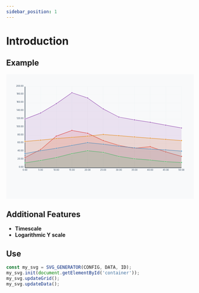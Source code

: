 ```yaml
---
sidebar_position: 1
---
```


# Introduction

## Example
<div style={{height: 'auto', width: '100%'}}>
<svg style={{height: 'auto', width: '100%'}} width="1200" height="800" viewBox="0 0 1200 800" id="my-chart"><rect width="1200" height="800" fill="#f8f9fa"></rect><g id="my-chart_grid"><g><g><line x1="120" x2="120" y1="600" y2="80" stroke="rgba(236, 240, 241, 1)" stroke-width="1"></line><text x="120" y="620" font-size="14" text-anchor="middle" fill="#34495e">0:00</text></g><g><line x1="220" x2="220" y1="600" y2="80" stroke="rgba(236, 240, 241, 1)" stroke-width="1"></line><text x="220" y="620" font-size="14" text-anchor="middle" fill="#34495e">5:00</text></g><g><line x1="320" x2="320" y1="600" y2="80" stroke="rgba(236, 240, 241, 1)" stroke-width="1"></line><text x="320" y="620" font-size="14" text-anchor="middle" fill="#34495e">10:00</text></g><g><line x1="420" x2="420" y1="600" y2="80" stroke="rgba(236, 240, 241, 1)" stroke-width="1"></line><text x="420" y="620" font-size="14" text-anchor="middle" fill="#34495e">15:00</text></g><g><line x1="520" x2="520" y1="600" y2="80" stroke="rgba(236, 240, 241, 1)" stroke-width="1"></line><text x="520" y="620" font-size="14" text-anchor="middle" fill="#34495e">20:00</text></g><g><line x1="620" x2="620" y1="600" y2="80" stroke="rgba(236, 240, 241, 1)" stroke-width="1"></line><text x="620" y="620" font-size="14" text-anchor="middle" fill="#34495e">25:00</text></g><g><line x1="720" x2="720" y1="600" y2="80" stroke="rgba(236, 240, 241, 1)" stroke-width="1"></line><text x="720" y="620" font-size="14" text-anchor="middle" fill="#34495e">30:00</text></g><g><line x1="820" x2="820" y1="600" y2="80" stroke="rgba(236, 240, 241, 1)" stroke-width="1"></line><text x="820" y="620" font-size="14" text-anchor="middle" fill="#34495e">35:00</text></g><g><line x1="920" x2="920" y1="600" y2="80" stroke="rgba(236, 240, 241, 1)" stroke-width="1"></line><text x="920" y="620" font-size="14" text-anchor="middle" fill="#34495e">40:00</text></g><g><line x1="1020" x2="1020" y1="600" y2="80" stroke="rgba(236, 240, 241, 1)" stroke-width="1"></line><text x="1020" y="620" font-size="14" text-anchor="middle" fill="#34495e">45:00</text></g><g><line x1="1120" x2="1120" y1="600" y2="80" stroke="rgba(236, 240, 241, 1)" stroke-width="1"></line><text x="1120" y="620" font-size="14" text-anchor="middle" fill="#34495e">50:00</text></g></g><g><g><line x1="120" x2="1120" y1="600" y2="600" stroke="rgba(236, 240, 241, 1)" stroke-width="1"></line><text x="110" y="600" font-size="14" text-anchor="end" fill="#34495e">0.00</text></g><g><line x1="120" x2="1120" y1="548" y2="548" stroke="rgba(236, 240, 241, 1)" stroke-width="1"></line><text x="110" y="548" font-size="14" text-anchor="end" fill="#34495e">20.00</text></g><g><line x1="120" x2="1120" y1="496" y2="496" stroke="rgba(236, 240, 241, 1)" stroke-width="1"></line><text x="110" y="496" font-size="14" text-anchor="end" fill="#34495e">40.00</text></g><g><line x1="120" x2="1120" y1="444" y2="444" stroke="rgba(236, 240, 241, 1)" stroke-width="1"></line><text x="110" y="444" font-size="14" text-anchor="end" fill="#34495e">60.00</text></g><g><line x1="120" x2="1120" y1="392" y2="392" stroke="rgba(236, 240, 241, 1)" stroke-width="1"></line><text x="110" y="392" font-size="14" text-anchor="end" fill="#34495e">80.00</text></g><g><line x1="120" x2="1120" y1="340" y2="340" stroke="rgba(236, 240, 241, 1)" stroke-width="1"></line><text x="110" y="340" font-size="14" text-anchor="end" fill="#34495e">100.00</text></g><g><line x1="120" x2="1120" y1="288" y2="288" stroke="rgba(236, 240, 241, 1)" stroke-width="1"></line><text x="110" y="288" font-size="14" text-anchor="end" fill="#34495e">120.00</text></g><g><line x1="120" x2="1120" y1="236" y2="236" stroke="rgba(236, 240, 241, 1)" stroke-width="1"></line><text x="110" y="236" font-size="14" text-anchor="end" fill="#34495e">140.00</text></g><g><line x1="120" x2="1120" y1="184" y2="184" stroke="rgba(236, 240, 241, 1)" stroke-width="1"></line><text x="110" y="184" font-size="14" text-anchor="end" fill="#34495e">160.00</text></g><g><line x1="120" x2="1120" y1="132" y2="132" stroke="rgba(236, 240, 241, 1)" stroke-width="1"></line><text x="110" y="132" font-size="14" text-anchor="end" fill="#34495e">180.00</text></g><g><line x1="120" x2="1120" y1="80" y2="80" stroke="rgba(236, 240, 241, 1)" stroke-width="1"></line><text x="110" y="80" font-size="14" text-anchor="end" fill="#34495e">200.00</text></g></g><g><line x1="120" x2="1120" y1="600" y2="600" stroke="rgba(44, 62, 80, 1)" stroke-width="3"></line><line x1="120" x2="120" y1="600" y2="80" stroke="rgba(44, 62, 80, 1)" stroke-width="3"></line></g></g><g id="my-chart_datasets"><g id="my-chart_dataset_0"><g><line x1="120" x2="220" y1="535" y2="483" stroke="rgba(231, 76, 60, 0.9)" stroke-width="3"></line><polygon points="120,535 220,483 220,600 120,600" fill="rgba(231, 76, 60, 0.15)"></polygon><circle cx="120" cy="535" r="5" fill="rgba(231, 76, 60, 0.8)" stroke="white" stroke-width="2"></circle><line x1="220" x2="320" y1="483" y2="397.2" stroke="rgba(231, 76, 60, 0.9)" stroke-width="3"></line><polygon points="220,483 320,397.2 320,600 220,600" fill="rgba(231, 76, 60, 0.15)"></polygon><circle cx="220" cy="483" r="5" fill="rgba(231, 76, 60, 0.8)" stroke="white" stroke-width="2"></circle><line x1="320" x2="420" y1="397.2" y2="360.79999999999995" stroke="rgba(231, 76, 60, 0.9)" stroke-width="3"></line><polygon points="320,397.2 420,360.79999999999995 420,600 320,600" fill="rgba(231, 76, 60, 0.15)"></polygon><circle cx="320" cy="397.2" r="5" fill="rgba(231, 76, 60, 0.8)" stroke="white" stroke-width="2"></circle><line x1="420" x2="520" y1="360.79999999999995" y2="379" stroke="rgba(231, 76, 60, 0.9)" stroke-width="3"></line><polygon points="420,360.79999999999995 520,379 520,600 420,600" fill="rgba(231, 76, 60, 0.15)"></polygon><circle cx="420" cy="360.79999999999995" r="5" fill="rgba(231, 76, 60, 0.8)" stroke="white" stroke-width="2"></circle><line x1="520" x2="620" y1="379" y2="425.79999999999995" stroke="rgba(231, 76, 60, 0.9)" stroke-width="3"></line><polygon points="520,379 620,425.79999999999995 620,600 520,600" fill="rgba(231, 76, 60, 0.15)"></polygon><circle cx="520" cy="379" r="5" fill="rgba(231, 76, 60, 0.8)" stroke="white" stroke-width="2"></circle><line x1="620" x2="720" y1="425.79999999999995" y2="457" stroke="rgba(231, 76, 60, 0.9)" stroke-width="3"></line><polygon points="620,425.79999999999995 720,457 720,600 620,600" fill="rgba(231, 76, 60, 0.15)"></polygon><circle cx="620" cy="425.79999999999995" r="5" fill="rgba(231, 76, 60, 0.8)" stroke="white" stroke-width="2"></circle><line x1="720" x2="820" y1="457" y2="475.2" stroke="rgba(231, 76, 60, 0.9)" stroke-width="3"></line><polygon points="720,457 820,475.2 820,600 720,600" fill="rgba(231, 76, 60, 0.15)"></polygon><circle cx="720" cy="457" r="5" fill="rgba(231, 76, 60, 0.8)" stroke="white" stroke-width="2"></circle><line x1="820" x2="920" y1="475.2" y2="464.79999999999995" stroke="rgba(231, 76, 60, 0.9)" stroke-width="3"></line><polygon points="820,475.2 920,464.79999999999995 920,600 820,600" fill="rgba(231, 76, 60, 0.15)"></polygon><circle cx="820" cy="475.2" r="5" fill="rgba(231, 76, 60, 0.8)" stroke="white" stroke-width="2"></circle><line x1="920" x2="1020" y1="464.79999999999995" y2="498.6" stroke="rgba(231, 76, 60, 0.9)" stroke-width="3"></line><polygon points="920,464.79999999999995 1020,498.6 1020,600 920,600" fill="rgba(231, 76, 60, 0.15)"></polygon><circle cx="920" cy="464.79999999999995" r="5" fill="rgba(231, 76, 60, 0.8)" stroke="white" stroke-width="2"></circle><line x1="1020" x2="1120" y1="498.6" y2="527.2" stroke="rgba(231, 76, 60, 0.9)" stroke-width="3"></line><polygon points="1020,498.6 1120,527.2 1120,600 1020,600" fill="rgba(231, 76, 60, 0.15)"></polygon><circle cx="1020" cy="498.6" r="5" fill="rgba(231, 76, 60, 0.8)" stroke="white" stroke-width="2"></circle><circle cx="1120" cy="527.2" r="5" fill="rgba(231, 76, 60, 0.8)" stroke="white" stroke-width="2"></circle></g></g><g id="my-chart_dataset_1"><g><line x1="120" x2="220" y1="509" y2="490.8" stroke="rgba(52, 152, 219, 0.9)" stroke-width="3"></line><polygon points="120,509 220,490.8 220,600 120,600" fill="rgba(52, 152, 219, 0.15)"></polygon><circle cx="120" cy="509" r="5" fill="rgba(52, 152, 219, 0.8)" stroke="white" stroke-width="2"></circle><line x1="220" x2="320" y1="490.8" y2="475.2" stroke="rgba(52, 152, 219, 0.9)" stroke-width="3"></line><polygon points="220,490.8 320,475.2 320,600 220,600" fill="rgba(52, 152, 219, 0.15)"></polygon><circle cx="220" cy="490.8" r="5" fill="rgba(52, 152, 219, 0.8)" stroke="white" stroke-width="2"></circle><line x1="320" x2="420" y1="475.2" y2="457" stroke="rgba(52, 152, 219, 0.9)" stroke-width="3"></line><polygon points="320,475.2 420,457 420,600 320,600" fill="rgba(52, 152, 219, 0.15)"></polygon><circle cx="320" cy="475.2" r="5" fill="rgba(52, 152, 219, 0.8)" stroke="white" stroke-width="2"></circle><line x1="420" x2="520" y1="457" y2="438.8" stroke="rgba(52, 152, 219, 0.9)" stroke-width="3"></line><polygon points="420,457 520,438.8 520,600 420,600" fill="rgba(52, 152, 219, 0.15)"></polygon><circle cx="420" cy="457" r="5" fill="rgba(52, 152, 219, 0.8)" stroke="white" stroke-width="2"></circle><line x1="520" x2="620" y1="438.8" y2="449.20000000000005" stroke="rgba(52, 152, 219, 0.9)" stroke-width="3"></line><polygon points="520,438.8 620,449.20000000000005 620,600 520,600" fill="rgba(52, 152, 219, 0.15)"></polygon><circle cx="520" cy="438.8" r="5" fill="rgba(52, 152, 219, 0.8)" stroke="white" stroke-width="2"></circle><line x1="620" x2="720" y1="449.20000000000005" y2="462.2" stroke="rgba(52, 152, 219, 0.9)" stroke-width="3"></line><polygon points="620,449.20000000000005 720,462.2 720,600 620,600" fill="rgba(52, 152, 219, 0.15)"></polygon><circle cx="620" cy="449.20000000000005" r="5" fill="rgba(52, 152, 219, 0.8)" stroke="white" stroke-width="2"></circle><line x1="720" x2="820" y1="462.2" y2="472.6" stroke="rgba(52, 152, 219, 0.9)" stroke-width="3"></line><polygon points="720,462.2 820,472.6 820,600 720,600" fill="rgba(52, 152, 219, 0.15)"></polygon><circle cx="720" cy="462.2" r="5" fill="rgba(52, 152, 219, 0.8)" stroke="white" stroke-width="2"></circle><line x1="820" x2="920" y1="472.6" y2="480.4" stroke="rgba(52, 152, 219, 0.9)" stroke-width="3"></line><polygon points="820,472.6 920,480.4 920,600 820,600" fill="rgba(52, 152, 219, 0.15)"></polygon><circle cx="820" cy="472.6" r="5" fill="rgba(52, 152, 219, 0.8)" stroke="white" stroke-width="2"></circle><line x1="920" x2="1020" y1="480.4" y2="485.6" stroke="rgba(52, 152, 219, 0.9)" stroke-width="3"></line><polygon points="920,480.4 1020,485.6 1020,600 920,600" fill="rgba(52, 152, 219, 0.15)"></polygon><circle cx="920" cy="480.4" r="5" fill="rgba(52, 152, 219, 0.8)" stroke="white" stroke-width="2"></circle><line x1="1020" x2="1120" y1="485.6" y2="493.4" stroke="rgba(52, 152, 219, 0.9)" stroke-width="3"></line><polygon points="1020,485.6 1120,493.4 1120,600 1020,600" fill="rgba(52, 152, 219, 0.15)"></polygon><circle cx="1020" cy="485.6" r="5" fill="rgba(52, 152, 219, 0.8)" stroke="white" stroke-width="2"></circle><circle cx="1120" cy="493.4" r="5" fill="rgba(52, 152, 219, 0.8)" stroke="white" stroke-width="2"></circle></g></g><g id="my-chart_dataset_2"><g><line x1="120" x2="220" y1="568.8" y2="553.2" stroke="rgba(46, 204, 113, 0.9)" stroke-width="3"></line><polygon points="120,568.8 220,553.2 220,600 120,600" fill="rgba(46, 204, 113, 0.15)"></polygon><circle cx="120" cy="568.8" r="5" fill="rgba(46, 204, 113, 0.8)" stroke="white" stroke-width="2"></circle><line x1="220" x2="320" y1="553.2" y2="535" stroke="rgba(46, 204, 113, 0.9)" stroke-width="3"></line><polygon points="220,553.2 320,535 320,600 220,600" fill="rgba(46, 204, 113, 0.15)"></polygon><circle cx="220" cy="553.2" r="5" fill="rgba(46, 204, 113, 0.8)" stroke="white" stroke-width="2"></circle><line x1="320" x2="420" y1="535" y2="509" stroke="rgba(46, 204, 113, 0.9)" stroke-width="3"></line><polygon points="320,535 420,509 420,600 320,600" fill="rgba(46, 204, 113, 0.15)"></polygon><circle cx="320" cy="535" r="5" fill="rgba(46, 204, 113, 0.8)" stroke="white" stroke-width="2"></circle><line x1="420" x2="520" y1="509" y2="490.8" stroke="rgba(46, 204, 113, 0.9)" stroke-width="3"></line><polygon points="420,509 520,490.8 520,600 420,600" fill="rgba(46, 204, 113, 0.15)"></polygon><circle cx="420" cy="509" r="5" fill="rgba(46, 204, 113, 0.8)" stroke="white" stroke-width="2"></circle><line x1="520" x2="620" y1="490.8" y2="501.2" stroke="rgba(46, 204, 113, 0.9)" stroke-width="3"></line><polygon points="520,490.8 620,501.2 620,600 520,600" fill="rgba(46, 204, 113, 0.15)"></polygon><circle cx="520" cy="490.8" r="5" fill="rgba(46, 204, 113, 0.8)" stroke="white" stroke-width="2"></circle><line x1="620" x2="720" y1="501.2" y2="527.2" stroke="rgba(46, 204, 113, 0.9)" stroke-width="3"></line><polygon points="620,501.2 720,527.2 720,600 620,600" fill="rgba(46, 204, 113, 0.15)"></polygon><circle cx="620" cy="501.2" r="5" fill="rgba(46, 204, 113, 0.8)" stroke="white" stroke-width="2"></circle><line x1="720" x2="820" y1="527.2" y2="542.8" stroke="rgba(46, 204, 113, 0.9)" stroke-width="3"></line><polygon points="720,527.2 820,542.8 820,600 720,600" fill="rgba(46, 204, 113, 0.15)"></polygon><circle cx="720" cy="527.2" r="5" fill="rgba(46, 204, 113, 0.8)" stroke="white" stroke-width="2"></circle><line x1="820" x2="920" y1="542.8" y2="550.6" stroke="rgba(46, 204, 113, 0.9)" stroke-width="3"></line><polygon points="820,542.8 920,550.6 920,600 820,600" fill="rgba(46, 204, 113, 0.15)"></polygon><circle cx="820" cy="542.8" r="5" fill="rgba(46, 204, 113, 0.8)" stroke="white" stroke-width="2"></circle><line x1="920" x2="1020" y1="550.6" y2="561" stroke="rgba(46, 204, 113, 0.9)" stroke-width="3"></line><polygon points="920,550.6 1020,561 1020,600 920,600" fill="rgba(46, 204, 113, 0.15)"></polygon><circle cx="920" cy="550.6" r="5" fill="rgba(46, 204, 113, 0.8)" stroke="white" stroke-width="2"></circle><line x1="1020" x2="1120" y1="561" y2="566.2" stroke="rgba(46, 204, 113, 0.9)" stroke-width="3"></line><polygon points="1020,561 1120,566.2 1120,600 1020,600" fill="rgba(46, 204, 113, 0.15)"></polygon><circle cx="1020" cy="561" r="5" fill="rgba(46, 204, 113, 0.8)" stroke="white" stroke-width="2"></circle><circle cx="1120" cy="566.2" r="5" fill="rgba(46, 204, 113, 0.8)" stroke="white" stroke-width="2"></circle></g></g><g id="my-chart_dataset_3"><g><line x1="120" x2="220" y1="431" y2="423.2" stroke="rgba(243, 156, 18, 0.9)" stroke-width="3"></line><polygon points="120,431 220,423.2 220,600 120,600" fill="rgba(243, 156, 18, 0.15)"></polygon><circle cx="120" cy="431" r="5" fill="rgba(243, 156, 18, 0.8)" stroke="white" stroke-width="2"></circle><line x1="220" x2="320" y1="423.2" y2="412.8" stroke="rgba(243, 156, 18, 0.9)" stroke-width="3"></line><polygon points="220,423.2 320,412.8 320,600 220,600" fill="rgba(243, 156, 18, 0.15)"></polygon><circle cx="220" cy="423.2" r="5" fill="rgba(243, 156, 18, 0.8)" stroke="white" stroke-width="2"></circle><line x1="320" x2="420" y1="412.8" y2="405" stroke="rgba(243, 156, 18, 0.9)" stroke-width="3"></line><polygon points="320,412.8 420,405 420,600 320,600" fill="rgba(243, 156, 18, 0.15)"></polygon><circle cx="320" cy="412.8" r="5" fill="rgba(243, 156, 18, 0.8)" stroke="white" stroke-width="2"></circle><line x1="420" x2="520" y1="405" y2="397.2" stroke="rgba(243, 156, 18, 0.9)" stroke-width="3"></line><polygon points="420,405 520,397.2 520,600 420,600" fill="rgba(243, 156, 18, 0.15)"></polygon><circle cx="420" cy="405" r="5" fill="rgba(243, 156, 18, 0.8)" stroke="white" stroke-width="2"></circle><line x1="520" x2="620" y1="397.2" y2="386.8" stroke="rgba(243, 156, 18, 0.9)" stroke-width="3"></line><polygon points="520,397.2 620,386.8 620,600 520,600" fill="rgba(243, 156, 18, 0.15)"></polygon><circle cx="520" cy="397.2" r="5" fill="rgba(243, 156, 18, 0.8)" stroke="white" stroke-width="2"></circle><line x1="620" x2="720" y1="386.8" y2="394.6" stroke="rgba(243, 156, 18, 0.9)" stroke-width="3"></line><polygon points="620,386.8 720,394.6 720,600 620,600" fill="rgba(243, 156, 18, 0.15)"></polygon><circle cx="620" cy="386.8" r="5" fill="rgba(243, 156, 18, 0.8)" stroke="white" stroke-width="2"></circle><line x1="720" x2="820" y1="394.6" y2="402.4" stroke="rgba(243, 156, 18, 0.9)" stroke-width="3"></line><polygon points="720,394.6 820,402.4 820,600 720,600" fill="rgba(243, 156, 18, 0.15)"></polygon><circle cx="720" cy="394.6" r="5" fill="rgba(243, 156, 18, 0.8)" stroke="white" stroke-width="2"></circle><line x1="820" x2="920" y1="402.4" y2="410.20000000000005" stroke="rgba(243, 156, 18, 0.9)" stroke-width="3"></line><polygon points="820,402.4 920,410.20000000000005 920,600 820,600" fill="rgba(243, 156, 18, 0.15)"></polygon><circle cx="820" cy="402.4" r="5" fill="rgba(243, 156, 18, 0.8)" stroke="white" stroke-width="2"></circle><line x1="920" x2="1020" y1="410.20000000000005" y2="418" stroke="rgba(243, 156, 18, 0.9)" stroke-width="3"></line><polygon points="920,410.20000000000005 1020,418 1020,600 920,600" fill="rgba(243, 156, 18, 0.15)"></polygon><circle cx="920" cy="410.20000000000005" r="5" fill="rgba(243, 156, 18, 0.8)" stroke="white" stroke-width="2"></circle><line x1="1020" x2="1120" y1="418" y2="425.79999999999995" stroke="rgba(243, 156, 18, 0.9)" stroke-width="3"></line><polygon points="1020,418 1120,425.79999999999995 1120,600 1020,600" fill="rgba(243, 156, 18, 0.15)"></polygon><circle cx="1020" cy="418" r="5" fill="rgba(243, 156, 18, 0.8)" stroke="white" stroke-width="2"></circle><circle cx="1120" cy="425.79999999999995" r="5" fill="rgba(243, 156, 18, 0.8)" stroke="white" stroke-width="2"></circle></g></g><g id="my-chart_dataset_4"><g><line x1="120" x2="220" y1="288" y2="249" stroke="rgba(155, 89, 182, 0.9)" stroke-width="3"></line><polygon points="120,288 220,249 220,600 120,600" fill="rgba(155, 89, 182, 0.15)"></polygon><circle cx="120" cy="288" r="5" fill="rgba(155, 89, 182, 0.8)" stroke="white" stroke-width="2"></circle><line x1="220" x2="320" y1="249" y2="189.2" stroke="rgba(155, 89, 182, 0.9)" stroke-width="3"></line><polygon points="220,249 320,189.2 320,600 220,600" fill="rgba(155, 89, 182, 0.15)"></polygon><circle cx="220" cy="249" r="5" fill="rgba(155, 89, 182, 0.8)" stroke="white" stroke-width="2"></circle><line x1="320" x2="420" y1="189.2" y2="119" stroke="rgba(155, 89, 182, 0.9)" stroke-width="3"></line><polygon points="320,189.2 420,119 420,600 320,600" fill="rgba(155, 89, 182, 0.15)"></polygon><circle cx="320" cy="189.2" r="5" fill="rgba(155, 89, 182, 0.8)" stroke="white" stroke-width="2"></circle><line x1="420" x2="520" y1="119" y2="152.8" stroke="rgba(155, 89, 182, 0.9)" stroke-width="3"></line><polygon points="420,119 520,152.8 520,600 420,600" fill="rgba(155, 89, 182, 0.15)"></polygon><circle cx="420" cy="119" r="5" fill="rgba(155, 89, 182, 0.8)" stroke="white" stroke-width="2"></circle><line x1="520" x2="620" y1="152.8" y2="223" stroke="rgba(155, 89, 182, 0.9)" stroke-width="3"></line><polygon points="520,152.8 620,223 620,600 520,600" fill="rgba(155, 89, 182, 0.15)"></polygon><circle cx="520" cy="152.8" r="5" fill="rgba(155, 89, 182, 0.8)" stroke="white" stroke-width="2"></circle><line x1="620" x2="720" y1="223" y2="275" stroke="rgba(155, 89, 182, 0.9)" stroke-width="3"></line><polygon points="620,223 720,275 720,600 620,600" fill="rgba(155, 89, 182, 0.15)"></polygon><circle cx="620" cy="223" r="5" fill="rgba(155, 89, 182, 0.8)" stroke="white" stroke-width="2"></circle><line x1="720" x2="820" y1="275" y2="293.2" stroke="rgba(155, 89, 182, 0.9)" stroke-width="3"></line><polygon points="720,275 820,293.2 820,600 720,600" fill="rgba(155, 89, 182, 0.15)"></polygon><circle cx="720" cy="275" r="5" fill="rgba(155, 89, 182, 0.8)" stroke="white" stroke-width="2"></circle><line x1="820" x2="920" y1="293.2" y2="308.79999999999995" stroke="rgba(155, 89, 182, 0.9)" stroke-width="3"></line><polygon points="820,293.2 920,308.79999999999995 920,600 820,600" fill="rgba(155, 89, 182, 0.15)"></polygon><circle cx="820" cy="293.2" r="5" fill="rgba(155, 89, 182, 0.8)" stroke="white" stroke-width="2"></circle><line x1="920" x2="1020" y1="308.79999999999995" y2="327" stroke="rgba(155, 89, 182, 0.9)" stroke-width="3"></line><polygon points="920,308.79999999999995 1020,327 1020,600 920,600" fill="rgba(155, 89, 182, 0.15)"></polygon><circle cx="920" cy="308.79999999999995" r="5" fill="rgba(155, 89, 182, 0.8)" stroke="white" stroke-width="2"></circle><line x1="1020" x2="1120" y1="327" y2="345.20000000000005" stroke="rgba(155, 89, 182, 0.9)" stroke-width="3"></line><polygon points="1020,327 1120,345.20000000000005 1120,600 1020,600" fill="rgba(155, 89, 182, 0.15)"></polygon><circle cx="1020" cy="327" r="5" fill="rgba(155, 89, 182, 0.8)" stroke="white" stroke-width="2"></circle><circle cx="1120" cy="345.20000000000005" r="5" fill="rgba(155, 89, 182, 0.8)" stroke="white" stroke-width="2"></circle></g></g></g></svg>
</div>

## Additional Features

- **Timescale**
- **Logarithmic Y scale**

## Use

```js  title="Basic Use"
const my_svg = SVG_GENERATOR(CONFIG, DATA, ID);
my_svg.init(document.getElementById('container'));
my_svg.updateGrid();
my_svg.updateData();
```